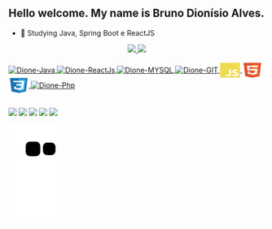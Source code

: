 ## Hello welcome. My name is Bruno Dionísio Alves.

- 🌱 Studying Java, Spring Boot e ReactJS

<div align="center">
  <a href="https://github.com/DioneJA">
  <img height="165em" src="https://github-readme-stats.vercel.app/api?username=DioneJA&show_icons=true&theme=dracula&include_all_commits=true&count_private=true"/>
  <img  height="165em" src="https://github-readme-stats.vercel.app/api/top-langs/?username=DioneJA&layout=compact&langs_count=7&theme=dracula"/>
</div>
  
 <div style="display: inline_block"><br>
  <img align="center" alt="Dione-Java" height="30" width="40" src="https://cdn.jsdelivr.net/gh/devicons/devicon/icons/java/java-original.svg">
     <img align="center" alt="Dione-ReactJs" height="30" width="40" src="https://cdn.jsdelivr.net/gh/devicons/devicon/icons/react/react-original-wordmark.svg">
      <img align="center" alt="Dione-MYSQL" height="30" width="40" src="https://cdn.jsdelivr.net/gh/devicons/devicon/icons/mysql/mysql-plain-wordmark.svg">
   <img align="center" alt="Dione-GIT" height="30" width="40" src="https://cdn.jsdelivr.net/gh/devicons/devicon/icons/git/git-original.svg">
   <img align="center" alt="Dione-Js" height="30" width="40" src="https://raw.githubusercontent.com/devicons/devicon/master/icons/javascript/javascript-plain.svg">
   <img align="center" alt="Dione-HTML" height="30" width="40" src="https://raw.githubusercontent.com/devicons/devicon/master/icons/html5/html5-original.svg">
   <img align="center" alt="Dione-CSS" height="30" width="40" src="https://raw.githubusercontent.com/devicons/devicon/master/icons/css3/css3-original.svg">
   <img align="center" alt="Dione-Php" height="30" width="40" src="https://cdn.jsdelivr.net/gh/devicons/devicon/icons/php/php-original.svg">
  </div>
  
  ##
  
  <div>
    <a href="mailto:brunoalves2017@gmail.com"><img src="https://img.shields.io/badge/-Gmail-%23333?style=for-the-badge&logo=gmail&logoColor=white" target="_blank"></a>
     <a href="https://www.facebook.com/profile.php?id=100005008363457" target="_blank"><img src="https://img.shields.io/badge/Facebook-1877F2?style=for-the-badge&logo=facebook&logoColor=white" target="_blank"></a> 
  <a href="https://www.instagram.com/bruno_dione/?hl=pt-br" target="_blank"><img src="https://img.shields.io/badge/-Instagram-%23E4405F?style=for-the-badge&logo=instagram&logoColor=white" target="_blank"></a>
  <a href="https://www.linkedin.com/in/bruno-alves-dev/" target="_blank"><img src="https://img.shields.io/badge/-LinkedIn-%230077B5?style=for-the-badge&logo=linkedin&logoColor=white" target="_blank"></a> 
     <a href="https://api.whatsapp.com/send?phone=5535998640649" target="_blank"><img src="https://img.shields.io/badge/WhatsApp-25D366?style=for-the-badge&logo=whatsapp&logoColor=white" target="_blank"></a>
    
  ![Snake animation](https://github.com/DioneJA/DioneJA/blob/output/github-contribution-grid-snake.svg)
    
  </div>
  
  
  
